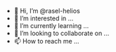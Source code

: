 - 👋 Hi, I’m @rasel-helios
- 👀 I’m interested in ...
- 🌱 I’m currently learning ...
- 💞️ I’m looking to collaborate on ...
- 📫 How to reach me ...

<!---
rasel-helios/rasel-helios is a ✨ special ✨ repository because its `README.md` (this file) appears on your GitHub profile.
You can click the Preview link to take a look at your changes.
--->
